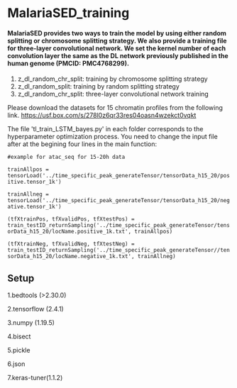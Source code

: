 # MalariaSED_training
#### MalariaSED provides two ways to train the model by using either random splitting or chromosome splitting strategy. We also provide a training file for three-layer convolutional network. We set the kernel number of each convolution layer the same as the DL network previously published in the human genome (PMCID: PMC4768299). 

1. z_dl_random_chr_split: training by chromosome splitting strategy
2. z_dl_random_split: training by random splitting strategy
3. z_dl_random_chr_split: three-layer convolutional network training

Please download the datasets for 15 chromatin profiles from the following link. 
https://usf.box.com/s/278l0z6qr33res04oasn4wzekct0vqkt

The file 'tl_train_LSTM_bayes.py' in each folder corresponds to the hyperparameter optimization process. You need to change the input file after at the begining four lines in the main function:

`#example for atac_seq for 15-20h data`

`trainAllpos = tensorLoad('../time_specific_peak_generateTensor/tensorData_h15_20/positive.tensor_1k')`

`trainAllneg = tensorLoad('../time_specific_peak_generateTensor/tensorData_h15_20/negative.tensor_1k')`

`(tfXtrainPos, tfXvalidPos, tfXtestPos) = train_testID_returnSampling('../time_specific_peak_generateTensor/tensorData_h15_20/locName.positive_1k.txt', trainAllpos)`

`(tfXtrainNeg, tfXvalidNeg, tfXtestNeg) = train_testID_returnSampling('../time_specific_peak_generateTensor//tensorData_h15_20/locName.negative_1k.txt', trainAllneg)`


## Setup
1.bedtools (>2.30.0)

2.tensorflow (2.4.1)

3.numpy (1.19.5)

4.bisect

5.pickle

6.json

7.keras-tuner(1.1.2)
